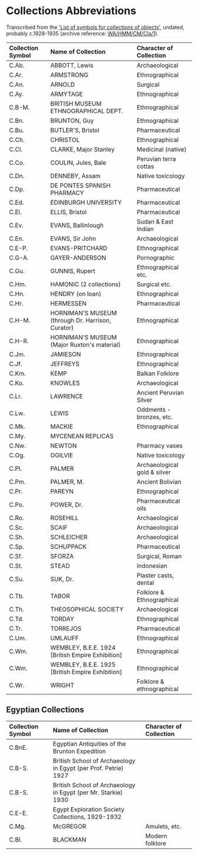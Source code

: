 # Collections Abbreviations

Transcribed from the ['List of symbols for collections of objects'](https://wellcomecollection.org/works/rrbp6gd5/items?canvas=24), undated, probably c.1928-1935 \(archive reference: [WA/HMM/CM/Cla/1](https://wellcomecollection.org/works/rrbp6gd5)\).

| Collection Symbol | Name of Collection | Character of Collection |
| :--- | :--- | :--- |
| C.Ab. | ABBOTT, Lewis | Archaeological |
| C.Ar. | ARMSTRONG | Ethnographical |
| C.An. | ARNOLD | Surgical |
| C.Ay. | ARMYTAGE | Ethnographical |
| C.B-M. | BRITISH MUSEUM ETHNOGRAPHICAL DEPT. | Ethnographical |
| C.Bn. | BRUNTON, Guy | Ethnographical |
| C.Bu. | BUTLER'S, Bristol | Pharmaceutical |
| C.Ch. | CHRISTOL | Ethnographical |
| C.Cl. | CLARKE, Major Stanley | Medicinal \(native\) |
| C.Co. | COULIN, Jules, Bale | Peruvian terra cottas |
| C.Dn. | DENNEBY, Assam | Native toxicology |
| C.Dp. | DE PONTES SPANISH PHARMACY | Pharmaceutical |
| C.Ed. | EDINBURGH UNIVERSITY | Pharmaceutical |
| C.El. | ELLIS, Bristol | Pharmaceutical |
| C.Ev. | EVANS, Ballinlough | Sudan & East Indian |
| C.En. | EVANS, Sir John | Archaeological |
| C.E-P. | EVANS-PRITCHARD | Ethnographical |
| C.G-A. | GAYER-ANDERSON | Pornographic |
| C.Gu. | GUNNIS, Rupert | Ethnographical etc. |
| C.Hm. | HAMONIC \(2 collections\) | Surgical etc. |
| C.Hn. | HENDRY \(on loan\) | Ethnographical |
| C.Hr. | HERMESSEN | Pharmaceutical |
| C.H-M. | HORNIMAN'S MUSEUM \(through Dr. Harrison, Curator\) | Ethnographical |
| C.H-R. | HORNIMAN'S MUSEUM \(Major Ruxton's material\) | Ethnographical |
| C.Jm. | JAMIESON | Ethnographical |
| C.Jf. | JEFFREYS | Ethnographical |
| C.Km. | KEMP | Balkan Folklore |
| C.Ko. | KNOWLES | Archaeological |
| C.Lr. | LAWRENCE | Ancient Peruvian Silver |
| C.Lw. | LEWIS | Oddments - bronzes, etc. |
| C.Mk. | MACKIE | Ethnographical |
| C.My. | MYCENEAN REPLICAS |  |
| C.Nw. | NEWTON | Pharmacy vases |
| C.Og. | OGILVIE | Native toxicology |
| C.Pl. | PALMER | Archaeological gold & silver |
| C.Pm. | PALMER, M. | Ancient Bolivian |
| C.Pr. | PAREYN | Ethnographical |
| C.Po. | POWER, Dr. | Pharmaceutical oils |
| C.Ro. | ROSEHILL | Archaeological |
| C.Sc. | SCAIF | Archaeological |
| C.Sh. | SCHLEICHER | Archaeological |
| C.Sp. | SCHUPPACK | Pharmaceutical |
| C.Sf. | SFORZA | Surgical, Roman |
| C.St. | STEAD | Indonesian |
| C.Su. | SUK, Dr. | Plaster casts, dental |
| C.Tb. | TABOR | Folklore & Ethnographical |
| C.Th. | THEOSOPHICAL SOCIETY | Archaeological |
| C.Td. | TORDAY | Ethnographical |
| C.Tr. | TORREJOS | Pharmaceutical |
| C.Um. | UMLAUFF | Ethnographical |
| C.Wm. | WEMBLEY, B.E.E. 1924 \[British Empire Exhibition\] | Ethnographical |
| C.Wm. | WEMBLEY, B.E.E. 1925 \[British Empire Exhibition\] | Ethnographical |
| C.Wr. | WRIGHT | Folklore & ethnographical |

## Egyptian Collections

| Collection Symbol | Name of Collection | Character of Collection |
| :--- | :--- | :--- |
| C.BnE. | Egyptian Antiquities of the Brunton Expedition |  |
| C.B-S. | British School of Archaeology in Egypt \(per Prof. Petrie\) 1927 |  |
| C.B-S. | British School of Archaeology in Egypt \(per Mr. Starkie\) 1930 |  |
| C.E-E. | Egypt Exploration Society Collections, 1929-1932 |  |
| C.Mg. | McGREGOR | Amulets, etc. |
| C.Bl. | BLACKMAN | Modern folklore |

